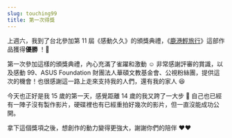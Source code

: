 ```yaml
---
slug: touching99
title: 第一次得獎
---
```

上週六，我到了台北參加第 11 屆《感動久久》的頒獎典禮，《[鹿港輕旅行](https://youtu.be/QhEInY4Drxs)》這部作品獲得**優勝** ！🎉

第一次參加這樣的頒獎典禮，內心充滿了雀躍和激動 ☺️ 非常感謝評審的賞識，以及感動 99、ASUS Foundation 財團法人華碩文教基金會、公視粉絲團，提供這次的機會！也很感謝這一路上走來支持我的人們，還有我的家人 😆

今天也正好是我 15 歲的第一天，感覺距離 14 歲的我又跨了一大步 🎉 自己也已經有一陣子沒有製作影片，硬碟裡也有已經重拍好幾次的影片，但一直沒能成功公開。

拿下這個獎項之後，想創作的動力變得更強大，謝謝你們的陪伴 ❤️❤️

<!-- truncate -->